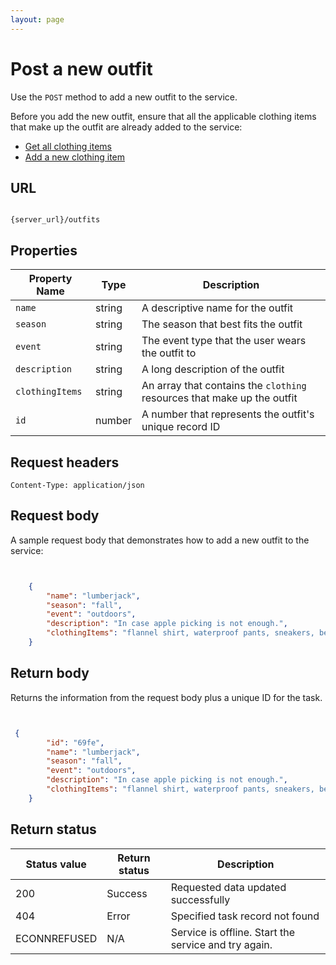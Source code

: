 ```yaml
---
layout: page
---
```


# Post a new outfit

Use the `POST` method to add a new outfit to the service.

Before you add the new outfit, ensure that all the applicable clothing items that make up the outfit are already added to the service:

* [Get all clothing items](clothing-get-all-clothing-items.md)
* [Add a new clothing item](../clothing-add-a-new-clothing-item.md)

## URL

```shell

{server_url}/outfits
```

## Properties

|Property Name |Type |Description |
|---------------|-----|------------|
| `name`      |string |A descriptive name for the outfit|
|`season`    |string |The season that best fits the outfit|
|`event`     |string |The event type that the user wears the outfit to|
|`description` |string |A long description of the outfit|
|`clothingItems`|string | An array that contains the `clothing` resources that make up the outfit|
|`id` |number |A number that represents the outfit's unique record ID|

## Request headers

`Content-Type: application/json`

## Request body

A sample request body that demonstrates how to add a new outfit to the service:

```json


    {
        "name": "lumberjack",
        "season": "fall",
        "event": "outdoors",
        "description": "In case apple picking is not enough.",
        "clothingItems": "flannel shirt, waterproof pants, sneakers, beanie",
    }

```

## Return body

Returns the information from the request body plus a unique ID for the task.

```json


 {
        "id": "69fe",
        "name": "lumberjack",
        "season": "fall",
        "event": "outdoors",
        "description": "In case apple picking is not enough.",
        "clothingItems": "flannel shirt, waterproof pants, sneakers, beanie"
    }
```

## Return status

| Status value | Return status | Description |
| ------------- | ----------- | ----------- |
| 200 | Success | Requested data updated successfully |
| 404 | Error | Specified task record not found |
|  ECONNREFUSED | N/A | Service is offline. Start the service and try again. |
